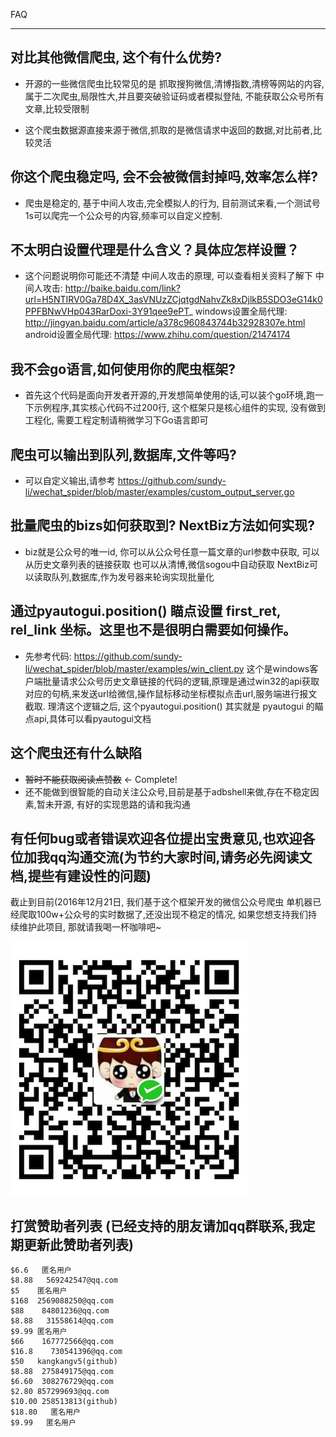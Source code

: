 FAQ

------------------------------------------------------------------------

## 对比其他微信爬虫, 这个有什么优势?

- 开源的一些微信爬虫比较常见的是 抓取搜狗微信,清博指数,清榜等网站的内容, 属于二次爬虫,局限性大,并且要突破验证码或者模拟登陆, 不能获取公众号所有文章,比较受限制


- 这个爬虫数据源直接来源于微信,抓取的是微信请求中返回的数据,对比前者,比较灵活

## 你这个爬虫稳定吗, 会不会被微信封掉吗,效率怎么样?

- 爬虫是稳定的,  基于中间人攻击,完全模拟人的行为, 目前测试来看,一个测试号1s可以爬完一个公众号的内容,频率可以自定义控制.

## 不太明白设置代理是什么含义？具体应怎样设置？
- 这个问题说明你可能还不清楚 中间人攻击的原理, 可以查看相关资料了解下
    中间人攻击: http://baike.baidu.com/link?url=H5NTIRV0Ga78D4X_3asVNUzZCjqtgdNahvZk8xDjlkB5SDO3eG14k0PPFBNwVHp043RarDoxi-3Y91qee9ePT_
    windows设置全局代理: http://jingyan.baidu.com/article/a378c960843744b32928307e.html
    android设置全局代理: https://www.zhihu.com/question/21474174

## 我不会go语言,如何使用你的爬虫框架?
- 首先这个代码是面向开发者开源的,开发想简单使用的话,可以装个go环境,跑一下示例程序,其实核心代码不过200行, 这个框架只是核心组件的实现, 没有做到工程化, 需要工程定制请稍微学习下Go语言即可

## 爬虫可以输出到队列,数据库,文件等吗?
- 可以自定义输出,请参考 https://github.com/sundy-li/wechat_spider/blob/master/examples/custom_output_server.go

## 批量爬虫的bizs如何获取到? NextBiz方法如何实现?

- biz就是公众号的唯一id, 你可以从公众号任意一篇文章的url参数中获取, 可以从历史文章列表的链接获取 也可以从清博,微信sogou中自动获取
  NextBiz可以读取队列,数据库,作为发号器来轮询实现批量化 



##  通过pyautogui.position() 瞄点设置 first_ret, rel_link 坐标。这里也不是很明白需要如何操作。

- 先参考代码: https://github.com/sundy-li/wechat_spider/blob/master/examples/win_client.py 这个是windows客户端批量请求公众号历史文章链接的代码的逻辑,原理是通过win32的api获取对应的句柄,来发送url给微信,操作鼠标移动坐标模拟点击url,服务端进行报文截取. 理清这个逻辑之后, 这个pyautogui.position() 其实就是  pyautogui 的瞄点api,具体可以看pyautogui文档



##  这个爬虫还有什么缺陷
- ~~暂时不能获取阅读点赞数~~ ← Complete!
- 还不能做到很智能的自动关注公众号,目前是基于adbshell来做,存在不稳定因素,暂未开源, 有好的实现思路的请和我沟通

## 有任何bug或者错误欢迎各位提出宝贵意见,也欢迎各位加我qq沟通交流(为节约大家时间,请务必先阅读文档,提些有建设性的问题)

截止到目前(2016年12月21日, 我们基于这个框架开发的微信公众号爬虫 单机器已经爬取100w+公众号的实时数据了,还没出现不稳定的情况,  如果您想支持我们持续维护此项目, 那就请我喝一杯咖啡吧~

![支持一下](donate.png)


## 打赏赞助者列表 (已经支持的朋友请加qq群联系,我定期更新此赞助者列表)
```
$6.6   匿名用户
$8.88   569242547@qq.com
$5    匿名用户
$168  2569088250@qq.com
$88    84801236@qq.com
$8.88   31558614@qq.com
$9.99 匿名用户
$66    167772566@qq.com
$16.8    730541396@qq.com
$50   kangkangv5(github)
$8.88  275849175@qq.com
$6.60  308276729@qq.com
$2.80 857299693@qq.com
$10.00 258513813(github)
$18.80   匿名用户
$9.99   匿名用户
```



